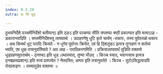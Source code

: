 ```yaml
---
index: 8.3.29
sutra: डः सि धुट्

---
```

 ठुभयनिर्देशे पञ्चमीनिर्देशो बलीयान्ऽ इति ठ्डःऽ इति पञ्चम्या सीति सप्तम्याः षष्ठी प्रकल्प्यत इति मत्वाऽऽह - डकारान्तादिति । सप्तमीनिर्देशस्तु लाघवार्थः । उदाहरणेषु धुटि कृते चर्त्वम् -तकारः, तस्य पूर्ववत्पक्षे थकारः । अथ किमर्थं धुट् परादिः क्रियते - न धुगेव पूर्वान्तः क्रियेत, एवं हि ठ्शितुक्ऽ इत्यत्र तुग्ग्रहणं न कर्तव्यं भवति, एष धुक् तत्रानुवर्तिष्यते ? अत आह - परादिकरणमिति । प्रक्रियालाघवार्थं तुडिति वक्तव्ये धुड्ग्रहणमुतरार्थम् - ठ्नश्चऽ इति धुड।ल्थास्यात्, तुण्मा भौउत् । किञ्च स्यात्, भवान्त्साय इत्यत्र ठ्नश्च्छव्यप्रशान्ऽ इति रुत्वं प्रसज्येत ? नैतदस्ति; अम्पर इति तत्रानुवर्तते । किञ्च - तुटोऽसिद्धत्वादपि रोरप्रसङ्गः । तस्मातुडेव वक्तव्यः ॥
